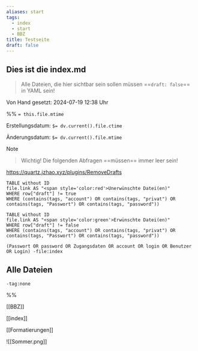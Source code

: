 ```yaml
---
aliases: start
tags: 
  - index
  - start
  - BBZ
title: Testseite
draft: false
---
```


## Dies ist die index.md

> Alle Dateien, die hier sichtbar sein sollen müssen ==`draft: false`== in YAML sein!

Von Hand gesetzt: 2024-07-19 12:38 Uhr

%%
`= this.file.mtime`

Erstellungsdatum: `$= dv.current().file.ctime`

Änderungsdatum: `$= dv.current().file.mtime`

> [!NOTE]
> 
> > Wichtig!
> > Die folgenden Abfragen ==müssen== immer leer sein!

<https://quartz.jzhao.xyz/plugins/RemoveDrafts>

```dataview
TABLE without ID
file.link AS "<span style='color:red'>Unerwünschte Datei(en)"
WHERE row["draft"] != true
WHERE (contains(tags, "account") OR contains(tags, "privat") OR contains(tags, "Passwort") OR contains(tags, "password"))

```

```dataview
TABLE without ID
file.link AS "<span style='color:green'>Erwünschte Datei(en)"
WHERE row["draft"] != false
WHERE (contains(tags, "account") OR contains(tags, "privat") OR contains(tags, "Passwort") OR contains(tags, "password"))

```

```query
(Passwort OR password OR Zugangsdaten OR account OR login OR Benutzer OR Login) -file:index
```

## Alle Dateien
```query
-tag:none
```

%%

[[BBZ]]

[[index]]

[[Formatierungen]]

![[Sommer.png]]

